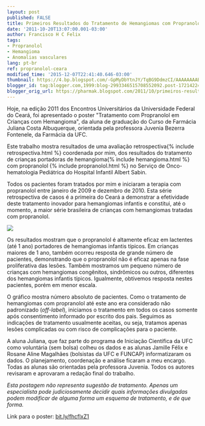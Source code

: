 ```yaml
---
layout: post
published: FALSE
title: Primeiros Resultados do Tratamento de Hemangiomas com Propranolol no Ceará
date: '2011-10-20T13:07:00.001-03:00'
author: Francisco H C Felix
tags:
- Propranolol
- Hemangioma
- Anomalias vasculares
lang: pt-br
ref: propranolol-ceara
modified_time: '2015-12-07T22:41:40.646-03:00'
thumbnail: https://4.bp.blogspot.com/-GpMyDbYtnJY/TqBG9DdmzCI/AAAAAAAABp8/DbHhq4u8YS4/s72-c/Grafico_hemangio.png
blogger_id: tag:blogger.com,1999:blog-2993346515708552092.post-1721422458777912482
blogger_orig_url: https://pharmak.blogspot.com/2011/10/primeiros-resultados-do-tratamento-de.html
---
```


Hoje, na edição 2011 dos Encontros Universitários da Universidade Federal do Ceará, foi apresentado o poster "Tratamento com Propranolol em Crianças com Hemangioma", da aluna de graduação do Curso de Farmácia Juliana Costa Albuquerque, orientada pela professora Juvenia Bezerra Fontenele, da Farmácia da UFC.
<!--more-->

Este trabalho mostra resultados de uma avaliação retrospectiva{% include retrospectiva.html %} coordenada por mim, dos resultados do tratamento de crianças portadoras de hemangioma{% include hemangioma.html %} com propranolol {% include propranolol.html %} no Serviço de Onco-hematologia Pediátrica do Hospital Infantil Albert Sabin.

Todos os pacientes foram tratados por mim e iniciaram a terapia com propranolol entre janeiro de 2009 e dezembro de 2010. Esta série retrospectiva de casos é a primeira do Ceará a demonstrar a efetividade deste tratamento inovador para hemangiomas infantis e constitui, até o momento, a maior série brasileira de crianças com hemangiomas tratadas com propranolol.

![](https://4.bp.blogspot.com/-GpMyDbYtnJY/TqBG9DdmzCI/AAAAAAAABp8/DbHhq4u8YS4/s1600/Grafico_hemangio.png)

Os resultados mostram que o propranolol é altamente eficaz em lactentes (até 1 ano) portadores de hemangiomas infantis típicos. Em crianças maiores de 1 ano, também ocorreu resposta de grande número de pacientes, demonstrando que o propranolol não é eficaz apenas na fase proliferativa das lesões. Também mostramos um pequeno número de crianças com hemangiomas congênitos, sindrômicos ou outros, diferentes dos hemangiomas infantis típicos. Igualmente, obtivemos resposta nestes pacientes, porém em menor escala.

O gráfico mostra número absoluto de pacientes. Como o tratamento de hemangiomas com propranolol até este ano era considerado não padronizado (_off-label_), iniciamos o tratamento em todos os casos somente após consentimento informado por escrito dos pais. Seguimos as indicações de tratamento usualmente aceitas, ou seja, tratamos apenas lesões complicadas ou com risco de complicações para o paciente.

A aluna Juliana, que faz parte do programa de Iniciação Científica da UFC como voluntária (sem bolsa) colheu os dados e as alunas Jamille Félix e Rosane Aline Magalhães (bolsistas da UFC e FUNCAP) informatizaram os dados. O planejamento, coordenação e análise ficaram a meu encargo. Todas as alunas são orientadas pela professora Juvenia. Todos os autores revisaram e aprovaram a redação final do trabalho.

_Esta postagem não representa sugestão de tratamento. Apenas um especialista pode judiciosamente decidir quais informações divulgadas podem modificar de alguma forma um esquema de tratamento, e de que forma._

Link para o poster: [bit.ly/fhcflxZ1](https://bit.ly/fhcflxZ1)

